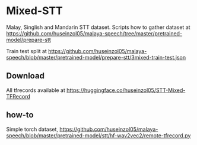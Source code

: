 # Mixed-STT

Malay, Singlish and Mandarin STT dataset. Scripts how to gather dataset at https://github.com/huseinzol05/malaya-speech/tree/master/pretrained-model/prepare-stt

Train test split at https://github.com/huseinzol05/malaya-speech/blob/master/pretrained-model/prepare-stt/3mixed-train-test.json

## Download

All tfrecords available at https://huggingface.co/huseinzol05/STT-Mixed-TFRecord

## how-to

Simple torch dataset, https://github.com/huseinzol05/malaya-speech/blob/master/pretrained-model/stt/hf-wav2vec2/remote-tfrecord.py